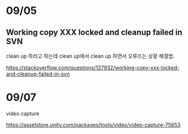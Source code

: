 # 09/05

## Working copy XXX locked and cleanup failed in SVN

clean up 하라고 하는데 clean up에서 clean up 하면서 오류뜨는 상황 해결법.

https://stackoverflow.com/questions/127932/working-copy-xxx-locked-and-cleanup-failed-in-svn

# 09/07

video capture

https://assetstore.unity.com/packages/tools/video/video-capture-75653
